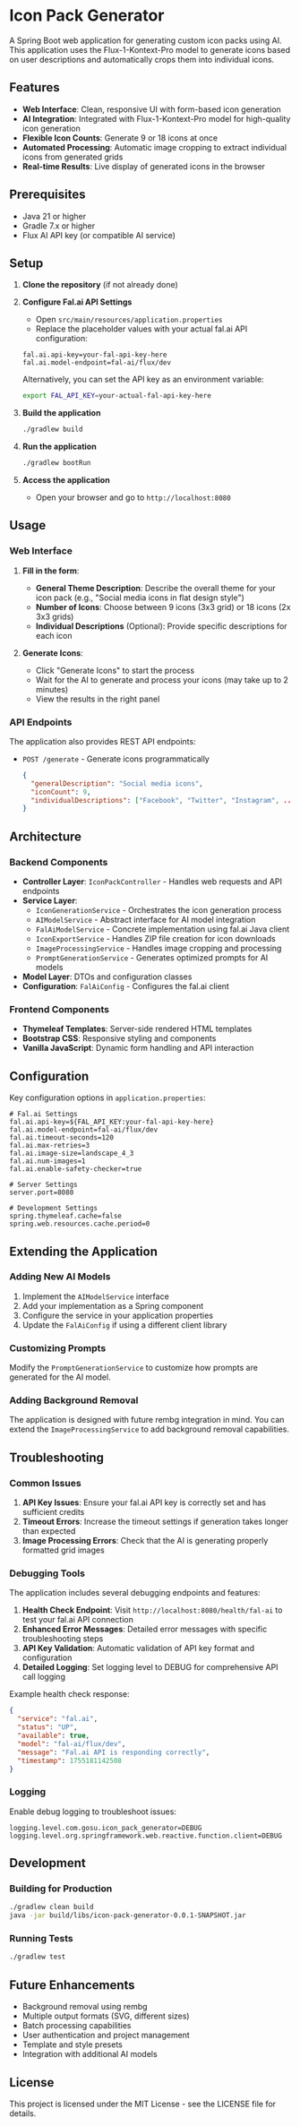 # Icon Pack Generator

A Spring Boot web application for generating custom icon packs using AI. This application uses the Flux-1-Kontext-Pro model to generate icons based on user descriptions and automatically crops them into individual icons.

## Features

- **Web Interface**: Clean, responsive UI with form-based icon generation
- **AI Integration**: Integrated with Flux-1-Kontext-Pro model for high-quality icon generation
- **Flexible Icon Counts**: Generate 9 or 18 icons at once
- **Automated Processing**: Automatic image cropping to extract individual icons from generated grids
- **Real-time Results**: Live display of generated icons in the browser

## Prerequisites

- Java 21 or higher
- Gradle 7.x or higher
- Flux AI API key (or compatible AI service)

## Setup

1. **Clone the repository** (if not already done)

2. **Configure Fal.ai API Settings**
   - Open `src/main/resources/application.properties`
   - Replace the placeholder values with your actual fal.ai API configuration:
   ```properties
   fal.ai.api-key=your-fal-api-key-here
   fal.ai.model-endpoint=fal-ai/flux/dev
   ```
   
   Alternatively, you can set the API key as an environment variable:
   ```bash
   export FAL_API_KEY=your-actual-fal-api-key-here
   ```

3. **Build the application**
   ```bash
   ./gradlew build
   ```

4. **Run the application**
   ```bash
   ./gradlew bootRun
   ```

5. **Access the application**
   - Open your browser and go to `http://localhost:8080`

## Usage

### Web Interface

1. **Fill in the form**:
   - **General Theme Description**: Describe the overall theme for your icon pack (e.g., "Social media icons in flat design style")
   - **Number of Icons**: Choose between 9 icons (3x3 grid) or 18 icons (2x 3x3 grids)
   - **Individual Descriptions** (Optional): Provide specific descriptions for each icon

2. **Generate Icons**:
   - Click "Generate Icons" to start the process
   - Wait for the AI to generate and process your icons (may take up to 2 minutes)
   - View the results in the right panel

### API Endpoints

The application also provides REST API endpoints:

- `POST /generate` - Generate icons programmatically
  ```json
  {
    "generalDescription": "Social media icons",
    "iconCount": 9,
    "individualDescriptions": ["Facebook", "Twitter", "Instagram", ...]
  }
  ```

## Architecture

### Backend Components

- **Controller Layer**: `IconPackController` - Handles web requests and API endpoints
- **Service Layer**: 
  - `IconGenerationService` - Orchestrates the icon generation process
  - `AIModelService` - Abstract interface for AI model integration
  - `FalAiModelService` - Concrete implementation using fal.ai Java client
  - `IconExportService` - Handles ZIP file creation for icon downloads
  - `ImageProcessingService` - Handles image cropping and processing
  - `PromptGenerationService` - Generates optimized prompts for AI models
- **Model Layer**: DTOs and configuration classes
- **Configuration**: `FalAiConfig` - Configures the fal.ai client

### Frontend Components

- **Thymeleaf Templates**: Server-side rendered HTML templates
- **Bootstrap CSS**: Responsive styling and components
- **Vanilla JavaScript**: Dynamic form handling and API interaction

## Configuration

Key configuration options in `application.properties`:

```properties
# Fal.ai Settings
fal.ai.api-key=${FAL_API_KEY:your-fal-api-key-here}
fal.ai.model-endpoint=fal-ai/flux/dev
fal.ai.timeout-seconds=120
fal.ai.max-retries=3
fal.ai.image-size=landscape_4_3
fal.ai.num-images=1
fal.ai.enable-safety-checker=true

# Server Settings
server.port=8080

# Development Settings
spring.thymeleaf.cache=false
spring.web.resources.cache.period=0
```

## Extending the Application

### Adding New AI Models

1. Implement the `AIModelService` interface
2. Add your implementation as a Spring component
3. Configure the service in your application properties
4. Update the `FalAiConfig` if using a different client library

### Customizing Prompts

Modify the `PromptGenerationService` to customize how prompts are generated for the AI model.

### Adding Background Removal

The application is designed with future rembg integration in mind. You can extend the `ImageProcessingService` to add background removal capabilities.

## Troubleshooting

### Common Issues

1. **API Key Issues**: Ensure your fal.ai API key is correctly set and has sufficient credits
2. **Timeout Errors**: Increase the timeout settings if generation takes longer than expected
3. **Image Processing Errors**: Check that the AI is generating properly formatted grid images

### Debugging Tools

The application includes several debugging endpoints and features:

1. **Health Check Endpoint**: Visit `http://localhost:8080/health/fal-ai` to test your fal.ai API connection
2. **Enhanced Error Messages**: Detailed error messages with specific troubleshooting steps
3. **API Key Validation**: Automatic validation of API key format and configuration
4. **Detailed Logging**: Set logging level to DEBUG for comprehensive API call logging

Example health check response:
```json
{
  "service": "fal.ai",
  "status": "UP",
  "available": true,
  "model": "fal-ai/flux/dev",
  "message": "Fal.ai API is responding correctly",
  "timestamp": 1755181142508
}
```

### Logging

Enable debug logging to troubleshoot issues:
```properties
logging.level.com.gosu.icon_pack_generator=DEBUG
logging.level.org.springframework.web.reactive.function.client=DEBUG
```

## Development

### Building for Production

```bash
./gradlew clean build
java -jar build/libs/icon-pack-generator-0.0.1-SNAPSHOT.jar
```

### Running Tests

```bash
./gradlew test
```

## Future Enhancements

- Background removal using rembg
- Multiple output formats (SVG, different sizes)
- Batch processing capabilities
- User authentication and project management
- Template and style presets
- Integration with additional AI models

## License

This project is licensed under the MIT License - see the LICENSE file for details.
